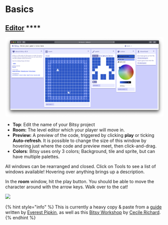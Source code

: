 # Basics

## [Editor](http://ledoux.io/bitsy/editor.html) ****

![](../../../../.gitbook/assets/bitsy1.png)

* **Top**: Edit the name of your Bitsy project
* **Room:** The level editor which your player will move in.
* **Preview:** A preview of the code, triggered by clicking **play** or ticking **Auto-refresh**. It is possible to change the size of this window by hovering just where the code and preview meet, then click-and-drag.
* **Colors**: Bitsy uses only 3 colors; Background, tile and sprite, but can have multiple palettes.

All windows can be rearranged and closed. Click on Tools to see a list of windows available! Hovering over anything brings up a description.

In the **room** window, hit the play button. You should be able to move the character around with the arrow keys. Walk over to the cat!

![](https://lh3.googleusercontent.com/9wId48Ut16eMSSqX4phjeNIcgySVJMsVfLTFBHqMnEOJ1TirfrqzVKS3pt4TMo1z6PVE9pTZzkwl9IvTxDg7d0MAPd_Hwo6YtYx-zxUyqkvxxBXQ7vFdSYI8na1R2G3BCf8Hmwuo)

{% hint style="info" %}
This is currently a heavy copy & paste from a [guide](https://docs.google.com/document/d/11pfwuJ8GR1RViwL1nkvbD7pEqokDH9RLtamzxrsJuEc) written by [Everest Pipkin](https://twitter.com/everestpipkin), as well as this [Bitsy Workshop](https://static1.squarespace.com/static/58930a6c893fc0a33ae624db/t/5bacd94ac83025ead3937071/1538054510407/BITSY-WORKSHOP.pdf) by [Cecile Richard](https://haraiva.itch.io/).
{% endhint %}

## 

